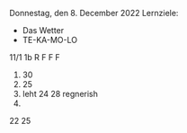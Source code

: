 Donnestag, den 8. December 2022
Lernziele: 
- Das Wetter
- TE-KA-MO-LO

11/1  1b
R
F
F
F

1. 30
2. 25
3. leht 24 28 regnerish
4. 
22 25
